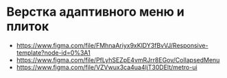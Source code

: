  # Верстка адаптивного меню и плиток
 - https://www.figma.com/file/FMhnaAriyx9xKlDY3fBvVJ/Responsive-template?node-id=0%3A1
 - https://www.figma.com/file/PfLyhSEZpE4vmRJrr8EGov/CollapsedMenu
 - https://www.figma.com/file/VZVwux3ca4ua4ljT30DElt/metro-ui
